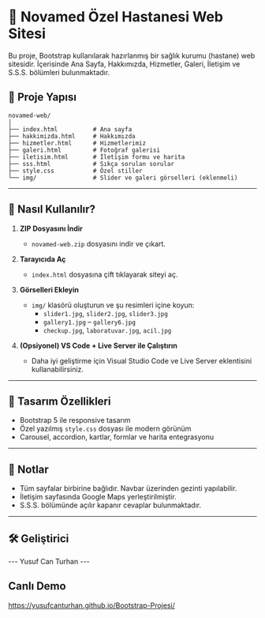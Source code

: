 
# 🏥 Novamed Özel Hastanesi Web Sitesi

Bu proje, Bootstrap kullanılarak hazırlanmış bir sağlık kurumu (hastane) web sitesidir. İçerisinde Ana Sayfa, Hakkımızda, Hizmetler, Galeri, İletişim ve S.S.S. bölümleri bulunmaktadır.

## 📁 Proje Yapısı

```
novamed-web/
│
├── index.html          # Ana sayfa
├── hakkimizda.html     # Hakkımızda
├── hizmetler.html      # Hizmetlerimiz
├── galeri.html         # Fotoğraf galerisi
├── iletisim.html       # İletişim formu ve harita
├── sss.html            # Sıkça sorulan sorular
├── style.css           # Özel stiller
└── img/                # Slider ve galeri görselleri (eklenmeli)
```

---

## 🚀 Nasıl Kullanılır?

1. **ZIP Dosyasını İndir**
   - `novamed-web.zip` dosyasını indir ve çıkart.

2. **Tarayıcıda Aç**
   - `index.html` dosyasına çift tıklayarak siteyi aç.

3. **Görselleri Ekleyin**
   - `img/` klasörü oluşturun ve şu resimleri içine koyun:
     - `slider1.jpg`, `slider2.jpg`, `slider3.jpg`
     - `gallery1.jpg` – `gallery6.jpg`
     - `checkup.jpg`, `laboratuvar.jpg`, `acil.jpg`

4. **(Opsiyonel) VS Code + Live Server ile Çalıştırın**
   - Daha iyi geliştirme için Visual Studio Code ve Live Server eklentisini kullanabilirsiniz.

---

## 🎨 Tasarım Özellikleri

- Bootstrap 5 ile responsive tasarım
- Özel yazılmış `style.css` dosyası ile modern görünüm
- Carousel, accordion, kartlar, formlar ve harita entegrasyonu

---

## 📌 Notlar

- Tüm sayfalar birbirine bağlıdır. Navbar üzerinden gezinti yapılabilir.
- İletişim sayfasında Google Maps yerleştirilmiştir.
- S.S.S. bölümünde açılır kapanır cevaplar bulunmaktadır.

---

## 🛠️ Geliştirici

--- Yusuf Can Turhan ---

## Canlı Demo
https://yusufcanturhan.github.io/Bootstrap-Projesi/
